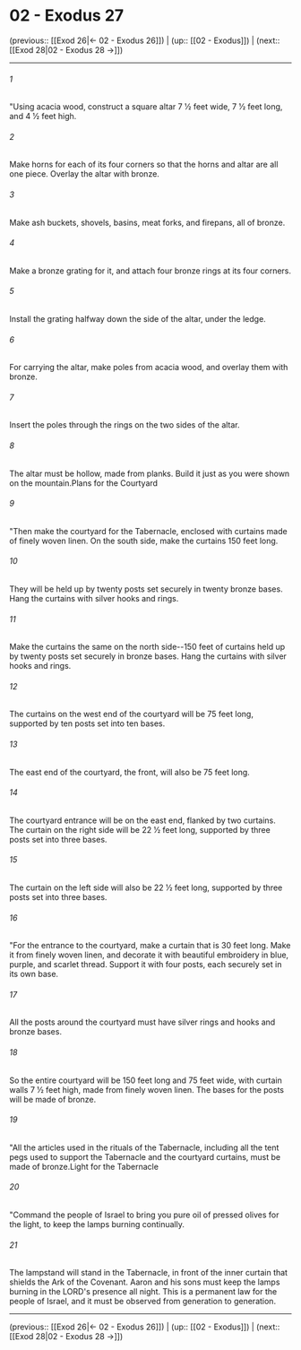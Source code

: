 # 02 - Exodus 27

(previous:: [[Exod 26|← 02 - Exodus 26]]) | (up:: [[02 - Exodus]]) | (next:: [[Exod 28|02 - Exodus 28 →]])

***


###### 1 
"Using acacia wood, construct a square altar 7 1⁄2 feet wide, 7 1⁄2 feet long, and 4 1⁄2 feet high. 

###### 2 
Make horns for each of its four corners so that the horns and altar are all one piece. Overlay the altar with bronze. 

###### 3 
Make ash buckets, shovels, basins, meat forks, and firepans, all of bronze. 

###### 4 
Make a bronze grating for it, and attach four bronze rings at its four corners. 

###### 5 
Install the grating halfway down the side of the altar, under the ledge. 

###### 6 
For carrying the altar, make poles from acacia wood, and overlay them with bronze. 

###### 7 
Insert the poles through the rings on the two sides of the altar. 

###### 8 
The altar must be hollow, made from planks. Build it just as you were shown on the mountain.Plans for the Courtyard 

###### 9 
"Then make the courtyard for the Tabernacle, enclosed with curtains made of finely woven linen. On the south side, make the curtains 150 feet long. 

###### 10 
They will be held up by twenty posts set securely in twenty bronze bases. Hang the curtains with silver hooks and rings. 

###### 11 
Make the curtains the same on the north side--150 feet of curtains held up by twenty posts set securely in bronze bases. Hang the curtains with silver hooks and rings. 

###### 12 
The curtains on the west end of the courtyard will be 75 feet long, supported by ten posts set into ten bases. 

###### 13 
The east end of the courtyard, the front, will also be 75 feet long. 

###### 14 
The courtyard entrance will be on the east end, flanked by two curtains. The curtain on the right side will be 22 1⁄2 feet long, supported by three posts set into three bases. 

###### 15 
The curtain on the left side will also be 22 1⁄2 feet long, supported by three posts set into three bases. 

###### 16 
"For the entrance to the courtyard, make a curtain that is 30 feet long. Make it from finely woven linen, and decorate it with beautiful embroidery in blue, purple, and scarlet thread. Support it with four posts, each securely set in its own base. 

###### 17 
All the posts around the courtyard must have silver rings and hooks and bronze bases. 

###### 18 
So the entire courtyard will be 150 feet long and 75 feet wide, with curtain walls 7 1⁄2 feet high, made from finely woven linen. The bases for the posts will be made of bronze. 

###### 19 
"All the articles used in the rituals of the Tabernacle, including all the tent pegs used to support the Tabernacle and the courtyard curtains, must be made of bronze.Light for the Tabernacle 

###### 20 
"Command the people of Israel to bring you pure oil of pressed olives for the light, to keep the lamps burning continually. 

###### 21 
The lampstand will stand in the Tabernacle, in front of the inner curtain that shields the Ark of the Covenant. Aaron and his sons must keep the lamps burning in the LORD's presence all night. This is a permanent law for the people of Israel, and it must be observed from generation to generation.

***

(previous:: [[Exod 26|← 02 - Exodus 26]]) | (up:: [[02 - Exodus]]) | (next:: [[Exod 28|02 - Exodus 28 →]])
